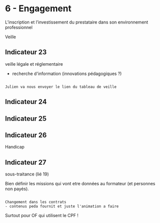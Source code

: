 # 6 - Engagement

<p class="p-emphase"> L’inscription et l’investissement du prestataire dans son environnement professionnel </p>

Veille

## Indicateur 23

veille légale et réglementaire
- recherche d'information (innovations pédagogiques ?)

```{note}

Julien va nous envoyer le lien du tableau de veille

```

## Indicateur 24



## Indicateur 25


## Indicateur 26

Handicap



## Indicateur 27

sous-traitance (lié 19)

Bien définir les missions qui vont etre données au formateur (et personnes non payés).

```{note}

Changement dans les contrats
- contenus peda fournit et juste l'animation a faire

```

Surtout pour OF qui utilisent le CPF !


